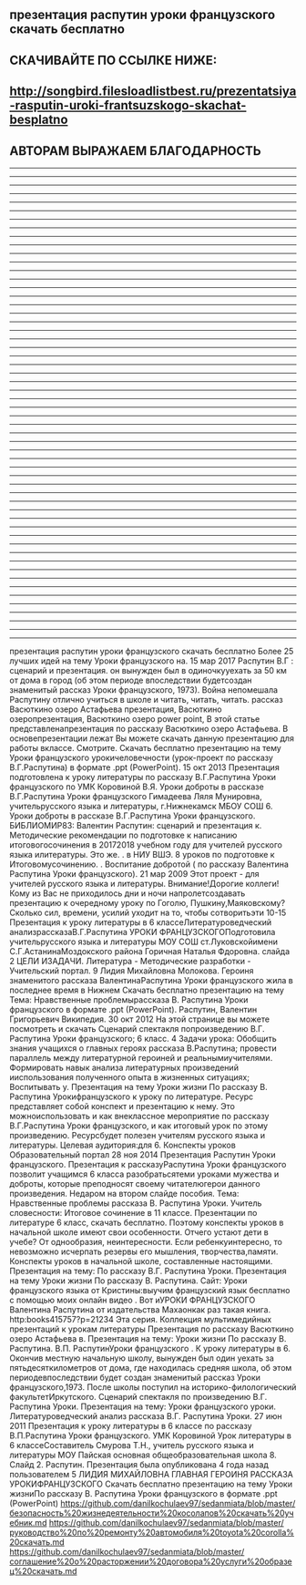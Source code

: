 презентация распутин уроки французского скачать бесплатно
--------------------------------------------------
СКАЧИВАЙТЕ ПО ССЫЛКЕ НИЖЕ:
--------------------------------------------------
http://songbird.filesloadlistbest.ru/prezentatsiya-rasputin-uroki-frantsuzskogo-skachat-besplatno
--------------------------------------------------
АВТОРАМ ВЫРАЖАЕМ БЛАГОДАРНОСТЬ
--------------------------------------------------
--------------------------------------------------
--------------------------------------------------
--------------------------------------------------
--------------------------------------------------
--------------------------------------------------
--------------------------------------------------
--------------------------------------------------
--------------------------------------------------
--------------------------------------------------
--------------------------------------------------
--------------------------------------------------
--------------------------------------------------
--------------------------------------------------
--------------------------------------------------
--------------------------------------------------
--------------------------------------------------
--------------------------------------------------
--------------------------------------------------
--------------------------------------------------
--------------------------------------------------
--------------------------------------------------
--------------------------------------------------
--------------------------------------------------
--------------------------------------------------
--------------------------------------------------
--------------------------------------------------
--------------------------------------------------
--------------------------------------------------
--------------------------------------------------
--------------------------------------------------
--------------------------------------------------
--------------------------------------------------
--------------------------------------------------
--------------------------------------------------
--------------------------------------------------
--------------------------------------------------
--------------------------------------------------
--------------------------------------------------
--------------------------------------------------
--------------------------------------------------
--------------------------------------------------
--------------------------------------------------
--------------------------------------------------
--------------------------------------------------
--------------------------------------------------
--------------------------------------------------
--------------------------------------------------
--------------------------------------------------
--------------------------------------------------
--------------------------------------------------
--------------------------------------------------
--------------------------------------------------
--------------------------------------------------
--------------------------------------------------
--------------------------------------------------
--------------------------------------------------
презентация распутин уроки французского скачать бесплатно Более 25 лучших идей на тему Уроки французского на. 15 мар 2017  Распутин В.Г : сценарий и презентация.  он вынужден был в одиночкууехать за 50 км от дома в город (об этом периоде впоследствии будетсоздан знаменитый рассказ Уроки французского, 1973).  Война непомешала Распутину отлично учиться в школе и  читать, читать, читать. рассказ Васюткино озеро Астафьева презентация, Васюткино озеропрезентация, Васюткино озеро power point,  В этой статье представленапрезентация по рассказу Васюткино озеро Астафьева. В основепрезентации лежат  Вы можете скачать данную презентацию для работы вклассе. Смотрите. Скачать бесплатно презентацию на тему Уроки французского  урокичеловечности (урок-проект по рассказу В.Г.Распутина) в формате .ppt (PowerPoint). 15 окт 2013  Презентация подготовлена к уроку литературы по рассказу В.Г.Распутина Уроки французского по УМК Коровиной В.Я.  Уроки доброты в рассказе В.Г.Распутина Уроки французского Гимадеева Ляля Мунировна, учительрусского языка и литературы, г.Нижнекамск МБОУ СОШ  6. Уроки доброты в рассказе В.Г.Распутина Уроки французского. БИБЛИОМИР83: Валентин Распутин: сценарий и презентация к. Методические рекомендации по подготовке к написанию итоговогосочинения в 20172018 учебном году для учителей русского языка илитературы. Это же. . в НИУ ВШЭ. 8 уроков по подготовке к Итоговомусочинению. . Воспитание добротой ( по рассказу Валентина Распутина Уроки французского). 21 мар 2009  Этот проект - для учителей русского языка и литературы. Внимание!Дорогие коллеги! Кому из Вас не приходилось дни и ночи напролетсоздавать презентацию к очередному уроку по Гоголю, Пушкину,Маяковскому? Сколько сил, времени, усилий уходит на то, чтобы сотворитьэти 10-15
Презентация к уроку литературы в 6 классеЛитературоведческий анализрассказаВ.Г.Распутина УРОКИ ФРАНЦУЗСКОГОПодготовила учительрусского языка и литературы МОУ СОШ ст.Луковскойимени С.Г.АстанинаМоздокского района Горичная Наталья Фдоровна.  слайда 2 ЦЕЛИ ИЗАДАЧИ. Литература - Методические разработки - Учительский портал. 9 Лидия Михайловна Молокова. Героиня знаменитого рассказа ВалентинаРаспутина Уроки французского жила в последнее время в Нижнем Скачать бесплатно презентацию на тему Тема: Нравственные проблемырассказа В. Распутина Уроки французского в формате .ppt (PowerPoint). Распутин, Валентин Григорьевич  Википедия. 30 окт 2012  На этой странице вы можете посмотреть и скачать Сценарий спектакля попроизведению В.Г. Распутина  Уроки французского; 6 класс. 4 Задачи урока: Обобщить знания учащихся о главных героях рассказа В.Распутина; провести параллель между литературной героиней и реальнымиучителями. Формировать навык анализа литературных произведений ииспользования полученного опыта в жизненных ситуациях; Воспитывать у. Презентация на тему Уроки жизни По рассказу В. Распутина Урокифранцузского к уроку по литературе. Ресурс представляет собой конспект и презентацию к нему. Это можноиспользовать и как внеклассное мероприятие по рассказу В.Г.Распутина Уроки французского, и как итоговый урок по этому произведению. Ресурсбудет полезен учителям русского языка и литературы. Целевая аудитория:для 6. Конспекты уроков  Образовательный портал
28 ноя 2014  Презентация Распутин Уроки французского. Презентация к рассказуРаспутина Уроки французского позволит учащимся 6 класса разобратьсятеми уроками мужества и доброты, которые преподносят своему читателюгерои данного произведения. Недаром на втором слайде пособия. Тема: Нравственные проблемы рассказа В. Распутина Уроки. Учитель словесности: Итоговое сочинение в 11 классе. Презентации по литературе 6 класс, скачать бесплатно. Поэтому конспекты уроков в начальной школе имеют свои особенности. Отчего устают дети в учебе? От однообразия, неинтересности. Если ребенкуинтересно, то невозможно исчерпать резервы его мышления, творчества,памяти. Конспекты уроков в начальной школе, составленные настоящими. Презентация на тему: По рассказу В.Г. Распутина Уроки. Презентация на тему Уроки жизни По рассказу В. Распутина. Сайт:  Уроки французского языка от Кристины:выучим французский язык бесплатно с помощью моих онлайн видео . Вот иУРОКИ ФРАНЦУЗСКОГО Валентина Распутина от издательства Махаонкак раз такая книга. http:books415757?p=21234 Эта серия. Коллекция мультимедийных презентаций к урокам литературы
Презентация по рассказу Васюткино озеро Астафьева в. Презентация на тему: Уроки жизни По рассказу В. Распутина. В.П. РаспутинУроки французского . К уроку литературы в 6. Окончив местную начальную школу, вынужден был один уехать за пятьдесяткилометров от дома, где находилась средняя школа, об этом периодевпоследствии будет создан знаменитый рассказ Уроки французского,1973. После школы поступил на историко-филологический факультетИркутского. Сценарий спектакля по произведению В.Г. Распутина  Уроки. Презентация на тему: Уроки французского  уроки. Литературоведческий анализ рассказа В.Г. Распутина Уроки. 27 июн 2011  Презентация к уроку литературы в 6 классе по рассказу В.П.Распутина Уроки французского. УМК Коровиной  Урок литературы в 6 классеСоставитель Смурова Т.Н., учитель русского языка и литературы МОУ Пайская основная общеобразовательная школа 8. Слайд 2. Распутин. Презентация была опубликована 4 года назад пользователем 5 ЛИДИЯ МИХАЙЛОВНА  ГЛАВНАЯ ГЕРОИНЯ РАССКАЗА УРОКИФРАНЦУЗСКОГО   Скачать бесплатно презентацию на тему Уроки жизниПо рассказу В. Распутина Уроки французского в формате .ppt (PowerPoint)
https://github.com/danilkochulaev97/sedanmiata/blob/master/безопасность%20жизнедеятельности%20косолапов%20скачать%20учебник.md
https://github.com/danilkochulaev97/sedanmiata/blob/master/руководство%20по%20ремонту%20автомобиля%20toyota%20corolla%20скачать.md
https://github.com/danilkochulaev97/sedanmiata/blob/master/соглашение%20о%20расторжении%20договора%20услуги%20образец%20скачать.md